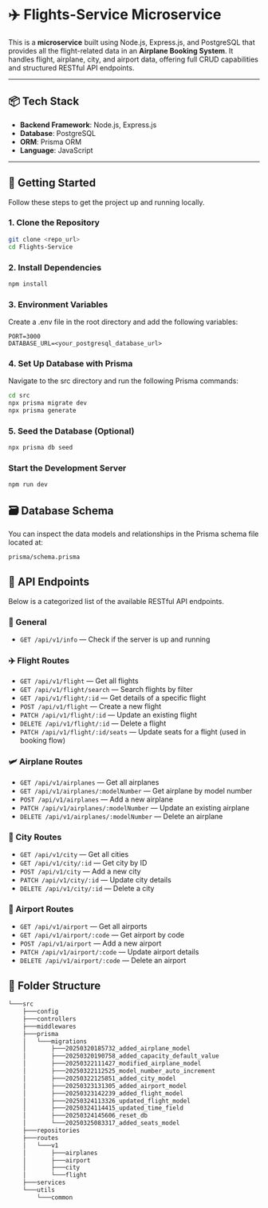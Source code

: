 # ✈️ Flights-Service Microservice

This is a **microservice** built using Node.js, Express.js, and PostgreSQL that provides all the flight-related data in an **Airplane Booking System**. It handles flight, airplane, city, and airport data, offering full CRUD capabilities and structured RESTful API endpoints.

---

## 📦 Tech Stack

- **Backend Framework**: Node.js, Express.js  
- **Database**: PostgreSQL  
- **ORM**: Prisma ORM  
- **Language**: JavaScript  

---

## 🚀 Getting Started

Follow these steps to get the project up and running locally.

### 1. Clone the Repository

```bash
git clone <repo_url>
cd Flights-Service
```

### 2. Install Dependencies

```bash
npm install
```

### 3. Environment Variables
Create a .env file in the root directory and add the following variables:

```env
PORT=3000
DATABASE_URL=<your_postgresql_database_url>
```

### 4. Set Up Database with Prisma
Navigate to the src directory and run the following Prisma commands:

```bash
cd src
npx prisma migrate dev
npx prisma generate
```

### 5. Seed the Database (Optional)

```bash
npx prisma db seed
```

### Start the Development Server

```bash
npm run dev
```

## 🗃️ Database Schema
You can inspect the data models and relationships in the Prisma schema file located at:

```bash
prisma/schema.prisma
```

## 📡 API Endpoints

Below is a categorized list of the available RESTful API endpoints.

### 🔄 General
- `GET /api/v1/info` — Check if the server is up and running

### ✈️ Flight Routes
- `GET /api/v1/flight` — Get all flights
- `GET /api/v1/flight/search` — Search flights by filter
- `GET /api/v1/flight/:id` — Get details of a specific flight
- `POST /api/v1/flight` — Create a new flight
- `PATCH /api/v1/flight/:id` — Update an existing flight
- `DELETE /api/v1/flight/:id` — Delete a flight
- `PATCH /api/v1/flight/:id/seats` — Update seats for a flight (used in booking flow)

### 🛩️ Airplane Routes
- `GET /api/v1/airplanes` — Get all airplanes
- `GET /api/v1/airplanes/:modelNumber` — Get airplane by model number
- `POST /api/v1/airplanes` — Add a new airplane
- `PATCH /api/v1/airplanes/:modelNumber` — Update an existing airplane
- `DELETE /api/v1/airplanes/:modelNumber` — Delete an airplane

### 🌆 City Routes
- `GET /api/v1/city` — Get all cities
- `GET /api/v1/city/:id` — Get city by ID
- `POST /api/v1/city` — Add a new city
- `PATCH /api/v1/city/:id` — Update city details
- `DELETE /api/v1/city/:id` — Delete a city

### 🛬 Airport Routes
- `GET /api/v1/airport` — Get all airports
- `GET /api/v1/airport/:code` — Get airport by code
- `POST /api/v1/airport` — Add a new airport
- `PATCH /api/v1/airport/:code` — Update airport details
- `DELETE /api/v1/airport/:code` — Delete an airport

## 📁 Folder Structure

```bash
└───src
    ├───config
    ├───controllers
    ├───middlewares
    ├───prisma
    │   └───migrations
    │       ├───20250320185732_added_airplane_model
    │       ├───20250320190758_added_capacity_default_value
    │       ├───20250322111427_modified_airplane_model
    │       ├───20250322112525_model_number_auto_increment
    │       ├───20250322125851_added_city_model
    │       ├───20250323131305_added_airport_model
    │       ├───20250323142239_added_flight_model
    │       ├───20250324113326_updated_flight_model
    │       ├───20250324114415_updated_time_field
    │       ├───20250324145606_reset_db
    │       └───20250325083317_added_seats_model
    ├───repositories
    ├───routes
    │   └───v1
    │       ├───airplanes
    │       ├───airport
    │       ├───city
    │       └───flight
    ├───services
    └───utils
        └───common
```
